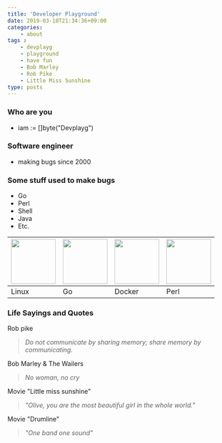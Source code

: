 ```yaml
---
title: 'Developer Playground'
date: 2019-03-18T21:34:36+09:00
categories:
    - about
tags : 
    - devplayg
    - playground
    - have fun
    - Bob Marley
    - Rob Pike
    - Little Miss Sunshine 
type: posts
---
```


### **Who are you**

* iam := []byte("Devplayg")

### **Software engineer**

* making bugs since 2000

### **Some stuff used to make bugs**

* Go
* Perl
* Shell
* Java
* Etc.

|<img src="/img/about/linux.png" height="100">|<img src="/img/gopher.png" height="100">|<img src="/img/about/docker.png" height="100">|<img src="/img/about/perl.png" height="100">|
|---|---|---|---|
|Linux|Go|Docker|Perl|

### **Life Sayings and Quotes**

Rob pike

> *Do not communicate by sharing memory; share memory by communicating.*

Bob Marley & The Wailers

> *No woman, no cry*

Movie "Little miss sunshine"

> *"Olive, you are the most beautiful girl in the whole world."*

Movie "Drumline"

> *"One band one sound"*



 
